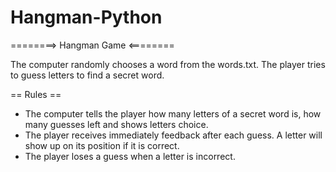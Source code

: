 # Hangman-Python

========> Hangman Game <========

The computer randomly chooses a word from the words.txt. The player tries to guess letters to find a secret word.

== Rules ==

* The computer tells the player how many letters of a secret word is, how many guesses left and shows letters choice.
* The player receives immediately feedback after each guess. A letter will show up on its position if it is correct.
* The player loses a guess when a letter is incorrect.
